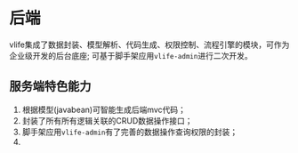 # 后端
vlife集成了数据封装、模型解析、代码生成、权限控制、流程引擎的模块，可作为企业级开发的后台底座; 可基于脚手架应用`vlife-admin`进行二次开发。
 
## 服务端特色能力
1. 根据模型(javabean)可智能生成后端mvc代码；
2. 封装了所有所有逻辑关联的CRUD数据操作接口；
3. 脚手架应用`vlife-admin`有了完善的数据操作查询权限的封装；
4. 

             